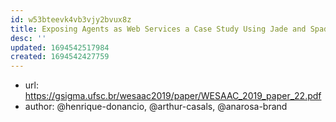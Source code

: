 ```yaml
---
id: w53bteevk4vb3vjy2bvux8z
title: Exposing Agents as Web Services a Case Study Using Jade and Spade
desc: ''
updated: 1694542517984
created: 1694542427759
---
```


- url: https://gsigma.ufsc.br/wesaac2019/paper/WESAAC_2019_paper_22.pdf
- author: @henrique-donancio, @arthur-casals, @anarosa-brand